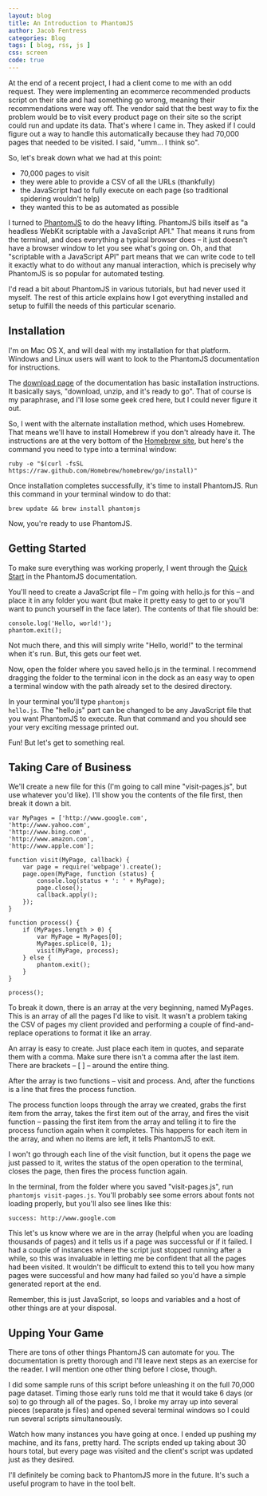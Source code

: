 ```yaml
---
layout: blog
title: An Introduction to PhantomJS
author: Jacob Fentress
categories: Blog
tags: [ blog, rss, js ]
css: screen
code: true
---
```


At the end of a recent project, I had a client come to me with an odd request. They were implementing an ecommerce recommended products script on their site and had something go wrong, meaning their recommendations were way off. The vendor said that the best way to fix the problem would be to visit every product page on their site so the script could run and update its data. That's where I came in. They asked if I could figure out a way to handle this automatically because they had 70,000 pages that needed to be visited. I said, "umm... I think so".

So, let's break down what we had at this point:

- 70,000 pages to visit
- they were able to provide a CSV of all the URLs (thankfully)
- the JavaScript had to fully execute on each page (so traditional spidering wouldn't help)
- they wanted this to be as automated as possible

I turned to [PhantomJS](http://phantomjs.org/) to do the heavy lifting. PhantomJS bills itself as "a headless WebKit scriptable with a JavaScript API." That means it runs from the terminal, and does everything a typical browser does – it just doesn't have a browser window to let you see what's going on. Oh, and that "scriptable with a JavaScript API" part means that we can write code to tell it exactly what to do without any manual interaction, which is precisely why PhantomJS is so popular for automated testing.

I'd read a bit about PhantomJS in various tutorials, but had never used it myself. The rest of this article explains how I got everything installed and setup to fulfill the needs of this particular scenario.

## Installation

I'm on Mac OS X, and will deal with my installation for that platform. Windows and Linux users will want to look to the PhantomJS documentation for instructions.

The [download page](http://phantomjs.org/download.html) of the documentation has basic installation instructions. It basically says, "download, unzip, and it's ready to go". That of course is my paraphrase, and I'll lose some geek cred here, but I could never figure it out.

So, I went with the alternate installation method, which uses Homebrew. That means we'll have to install Homebrew if you don't already have it. The instructions are at the very bottom of the [Homebrew site](http://brew.sh/), but here's the command you need to type into a terminal window:

<pre><code class="language-markup">ruby -e "$(curl -fsSL https://raw.github.com/Homebrew/homebrew/go/install)"</code></pre>

Once installation completes successfully, it's time to install PhantomJS. Run this command in your terminal window to do that:

<pre><code class="language-markup">brew update && brew install phantomjs</code></pre>

Now, you're ready to use PhantomJS.

## Getting Started

To make sure everything was working properly, I went through the [Quick Start](http://phantomjs.org/quick-start.html) in the PhantomJS documentation.

You'll need to create a JavaScript file – I'm going with hello.js for this – and place it in any folder you want (but make it pretty easy to get to or you'll want to punch yourself in the face later). The contents of that file should be:

<pre><code class="language-javascript">console.log('Hello, world!');
phantom.exit();</code></pre>

Not much there, and this will simply write "Hello, world!" to the terminal when it's run. But, this gets our feet wet.

Now, open the folder where you saved hello.js in the terminal. I recommend dragging the folder to the terminal icon in the dock as an easy way to open a terminal window with the path already set to the desired directory.

In your terminal you'll type <code class="language-markup">phantomjs hello.js</code>. The "hello.js" part can be changed to be any JavaScript file that you want PhantomJS to execute. Run that command and you should see your very exciting message printed out.

Fun! But let's get to something real.

## Taking Care of Business

We'll create a new file for this (I'm going to call mine "visit-pages.js", but use whatever you'd like). I'll show you the contents of the file first, then break it down a bit.

<pre><code class="language-javascript">var MyPages = ['http://www.google.com',
'http://www.yahoo.com',
'http://www.bing.com',
'http://www.amazon.com',
'http://www.apple.com'];

function visit(MyPage, callback) {
    var page = require('webpage').create();
    page.open(MyPage, function (status) {
        console.log(status + ': ' + MyPage);
        page.close();
        callback.apply();
    });
}

function process() {
    if (MyPages.length > 0) {
        var MyPage = MyPages[0];
        MyPages.splice(0, 1);
        visit(MyPage, process);
    } else {
        phantom.exit();
    }
}

process();</code></pre>

To break it down, there is an array at the very beginning, named MyPages. This is an array of all the pages I'd like to visit. It wasn't a problem taking the CSV of pages my client provided and performing a couple of find-and-replace operations to format it like an array.

<aside class="note">
<p>An array is easy to create. Just place each item in quotes, and separate them with a comma. Make sure there isn't a comma after the last item. There are brackets – [ ] – around the entire thing.</p>
</aside>

After the array is two functions – visit and process. And, after the functions is a line that fires the process function.

The process function loops through the array we created, grabs the first item from the array, takes the first item out of the array, and fires the visit function – passing the first item from the array and telling it to fire the process function again when it completes. This happens for each item in the array, and when no items are left, it tells PhantomJS to exit.

I won't go through each line of the visit function, but it opens the page we just passed to it, writes the status of the open operation to the terminal, closes the page, then fires the process function again.

In the terminal, from the folder where you saved "visit-pages.js", run <code class="language-markup">phantomjs visit-pages.js</code>. You'll probably see some errors about fonts not loading properly, but you'll also see lines like this:

<pre><code class="language-markup">success: http://www.google.com</code></pre>

This let's us know where we are in the array (helpful when you are loading thousands of pages) and it tells us if a page was successful or if it failed. I had a couple of instances where the script just stopped running after a while, so this was invaluable in letting me be confident that all the pages had been visited. It wouldn't be difficult to extend this to tell you how many pages were successful and how many had failed so you'd have a simple generated report at the end.

Remember, this is just JavaScript, so loops and variables and a host of other things are at your disposal.

## Upping Your Game

There are tons of other things PhantomJS can automate for you. The documentation is pretty thorough and I'll leave next steps as an exercise for the reader. I will mention one other thing before I close, though.

I did some sample runs of this script before unleashing it on the full 70,000 page dataset. Timing those early runs told me that it would take 6 days (or so) to go through all of the pages. So, I broke my array up into several pieces (separate js files) and opened several terminal windows so I could run several scripts simultaneously.

Watch how many instances you have going at once. I ended up pushing my machine, and its fans, pretty hard. The scripts ended up taking about 30 hours total, but every page was visited and the client's script was updated just as they desired.

I'll definitely be coming back to PhantomJS more in the future. It's such a useful program to have in the tool belt.